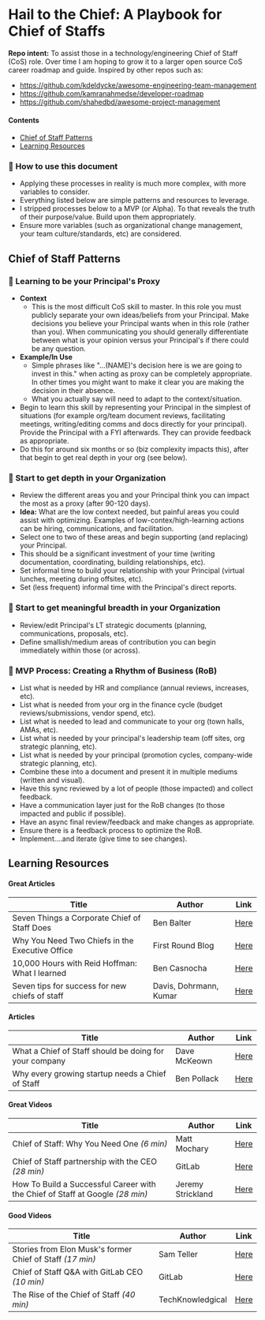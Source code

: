 # Hail to the Chief: A Playbook for Chief of Staffs
**Repo intent:** To assist those in a technology/engineering Chief of Staff (CoS) role. Over time I am hoping to grow it to a larger open source CoS career roadmap and guide. Inspired by other repos such as:
* https://github.com/kdeldycke/awesome-engineering-team-management
* https://github.com/kamranahmedse/developer-roadmap
* https://github.com/shahedbd/awesome-project-management

#### Contents
- [Chief of Staff Patterns](https://github.com/mattnigh/hail_to_the_chief/edit/main/README.md#chief-of-staff-patterns)
- [Learning Resources](https://github.com/mattnigh/hail_to_the_chief/edit/main/README.md#learning-resources)

### :blue_book: How to use this document
- Applying these processes in reality is much more complex, with more variables to consider.
- Everything listed below are simple patterns and resources to leverage.
- I stripped processes below to a MVP (or Alpha). To that reveals the truth of their purpose/value. Build upon them appropriately.
- Ensure more variables (such as organizational change management, your team culture/standards, etc) are considered.

##  Chief of Staff Patterns

###  :mega: Learning to be your Principal's Proxy
- **Context**
  - This is the most difficult CoS skill to master. In this role you must publicly separate your own ideas/beliefs from your Principal. Make decisions you believe your Principal wants when in this role (rather than you). When communicating you should generally differentiate between what is your opinion versus your Principal's if there could be any question.
- **Example/In Use**
  - Simple phrases like "...(NAME)'s decision here is we are going to invest in this." when acting as proxy can be completely appropriate. In other times you might want to make it clear you are making the decision in their absence.
  - What you actually say will need to adapt to the context/situation.
- Begin to learn this skill by representing your Principal in the simplest of situations (for example org/team document reviews, facilitating meetings, writing/editing comms and docs directly for your principal). Provide the Principal with a FYI afterwards. They can provide feedback as appropriate.
- Do this for around six months or so (biz complexity impacts this), after that begin to get real depth in your org (see below).

### 🏢 Start to get depth in your Organization
- Review the different areas you and your Principal think you can impact the most as a proxy (after 90-120 days).
- **Idea:** What are the low context needed, but painful areas you could assist with optimizing. Examples of low-contex/high-learning actions can be hiring, communications, and facilitation.
- Select one to two of these areas and begin supporting (and replacing) your Principal.
- This should be a significant investment of your time (writing documentation, coordinating, building relationships, etc).
- Set informal time to build your relationship with your Principal (virtual lunches, meeting during offsites, etc).
- Set (less frequent) informal time with the Principal's direct reports.

### 🏢 Start to get meaningful breadth in your Organization
- Review/edit Principal's LT strategic documents (planning, communications, proposals, etc).  
- Define smallish/medium areas of contribution you can begin immediately within those (or across).

### 📆 MVP Process: Creating a Rhythm of Business (RoB)
- List what is needed by HR and compliance (annual reviews, increases, etc).
- List what is needed from your org in the finance cycle (budget reviews/submissions, vendor spend, etc).
- List what is needed to lead and communicate to your org (town halls, AMAs, etc).
- List what is needed by your principal's leadership team (off sites, org strategic planning, etc).
- List what is needed by your principal (promotion cycles, company-wide strategic planning, etc).
- Combine these into a document and present it in multiple mediums (written and visual).
- Have this sync reviewed by a lot of people (those impacted) and collect feedback.
- Have a communication layer just for the RoB changes (to those impacted and public if possible).
- Have an async final review/feedback and make changes as appropriate.
- Ensure there is a feedback process to optimize the RoB.
- Implement....and iterate (give time to see changes).

## Learning Resources

#### Great Articles
| Title | Author |  Link |  
|------|-----------|---|
|  Seven Things a Corporate Chief of Staff Does    |     Ben Balter      | [Here](https://ben.balter.com/2022/03/09/seven-things-a-corporate-chief-of-staff-does/)  |
|  Why You Need Two Chiefs in the Executive Office   |      First Round Blog     | [Here](https://review.firstround.com/why-you-need-two-chiefs-in-the-executive-office)
|  10,000 Hours with Reid Hoffman: What I learned    |     Ben Casnocha      | [Here](https://casnocha.com/reid-hoffman-lessons)  |
|  Seven tips for success for new chiefs of staff |     Davis, Dohrmann, Kumar      | [Here](https://www.mckinsey.com/industries/public-and-social-sector/our-insights/seven-tips-for-success-for-new-chiefs-of-staff-at-government-agencies)  |

#### Articles
| Title | Author |  Link |  
|------|-----------|---|
|  What a Chief of Staff should be doing for your company    |     Dave McKeown      | [Here](https://www.inc.com/dave-mckeown/what-a-chief-of-staff-should-be-doing-for-your-company.html)  |
|  Why every growing startup needs a Chief of Staff   |      Ben Pollack     | [Here](https://www.charthop.com/resources/blog/best-practices/why-every-growing-startup-needs-a-chief-of-staff/)

#### Great Videos
| Title | Author |  Link |  
|------|-----------|---|
|  Chief of Staff: Why You Need One *(6 min)*    |     Matt Mochary      | [Here](https://www.youtube.com/watch?v=EMlyVjgXyH4)  |
|  Chief of Staff partnership with the CEO *(28 min)*   |      GitLab     | [Here](https://www.youtube.com/watch?v=jdlNhxFTAnM)
|  How To Build a Successful Career with the Chief of Staff at Google  *(28 min)*   |     Jeremy Strickland      | [Here](https://www.youtube.com/watch?v=fOSnwpJX-DM)  |


#### Good Videos
| Title | Author |  Link |  
|------|-----------|---|
|  Stories from Elon Musk's former Chief of Staff *(17 min)*    |     Sam Teller      | [Here](https://www.youtube.com/watch?v=4qqSaK4pXnY)  |
|  Chief of Staff Q&A with GitLab CEO  *(10 min)*  |      GitLab     | [Here](https://www.youtube.com/watch?v=uUwmlJfim6U)
|  The Rise of the Chief of Staff *(40 min)*   |     TechKnowledgical      | [Here](https://www.youtube.com/watch?v=4if3GMuGP94)  |



